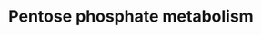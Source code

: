 ---
annotations:
- id: PW:0000045
  parent: classic metabolic pathway
  type: Pathway Ontology
  value: pentose phosphate pathway
authors:
- Kdahlquist
- MaintBot
- MartijnVanIersel
- Khanspers
- AdrienDefay
- AlexanderPico
- Ddigles
- Egonw
- Mkutmon
- DeSl
- Fehrhart
- Eweitz
- Marvin M2
citedin:
- link: PMC9015122
- link: PMC6993862
- link: PMC4936987
- link: PMC4381708
description: Pentose phosphate, phosphogluconate, or hexose monophsphate pathway oxidizes
  glucose-6-phosphate to fructose-6-phosphate and glyceraldehyde-3-P. NADP+ is the
  electron acceptor. The pathways yields NADPH as well as 5, 4, and 7 carbon intermediaries
  for synthesis of nucleotides.   Proteins on this pathway have targeted assays available
  via the [https://assays.cancer.gov/available_assays?wp_id=WP134 CPTAC Assay Portal]
last-edited: 2021-05-27
ndex: bb832fcc-8b60-11eb-9e72-0ac135e8bacf
organisms:
- Homo sapiens
redirect_from:
- /index.php/Pathway:WP134
- /instance/WP134
revision: null
schema-jsonld:
- '@context': https://schema.org/
  '@id': https://wikipathways.github.io/pathways/WP134.html
  '@type': Dataset
  creator:
    '@type': Organization
    name: WikiPathways
  description: Pentose phosphate, phosphogluconate, or hexose monophsphate pathway
    oxidizes glucose-6-phosphate to fructose-6-phosphate and glyceraldehyde-3-P. NADP+
    is the electron acceptor. The pathways yields NADPH as well as 5, 4, and 7 carbon
    intermediaries for synthesis of nucleotides.   Proteins on this pathway have targeted
    assays available via the [https://assays.cancer.gov/available_assays?wp_id=WP134
    CPTAC Assay Portal]
  keywords:
  - 6-Phosphogluconate
  - 6-Phosphonoglucono-delta-lactone
  - Biosynthesis
  - D-Ribose-5-Phosphate
  - Erythrose-4-Phosphate
  - Fructose-6-Phosphate
  - G6PD
  - Glucose-6-Phosphate
  - Glyceraldehyde-3-phosphate
  - Glycolysis/Gluconeogenesis
  - Hexose Monophosphosphate Shunt
  - 'Nucleotide '
  - PGD
  - PGLS
  - Phosphogluconate Pathway
  - RPE
  - RPIA
  - Ribulose-5-Phosphate
  - Sedoheptulose-7-Phosphate
  - TALDO1
  - TKT
  - Xylulose-5-Phosphate
  license: CC0
  name: Pentose phosphate metabolism
seo: CreativeWork
title: Pentose phosphate metabolism
wpid: WP134
---